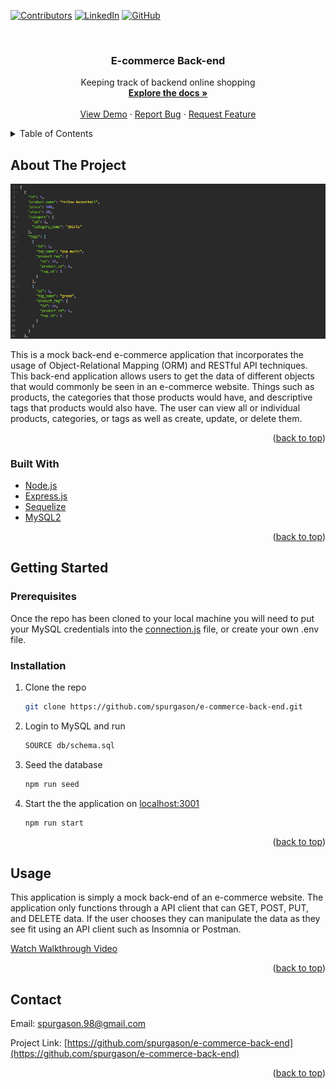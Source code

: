 <div id="top"></div>

[![Contributors][contributors-shield]][contributors-url]
[![LinkedIn][linkedin-shield]][linkedin-url]
[![GitHub][github-shield]][github-url]



<!-- PROJECT LOGO -->
<br />
<div align="center">

<h3 align="center">E-commerce Back-end</h3>

  <p align="center">
    Keeping track of backend online shopping
    <br />
    <a href="https://github.com/spurgason/e-commerce-back-end"><strong>Explore the docs »</strong></a>
    <br />
    <br />
    <a href="https://github.com/spurgason/e-commerce-back-end">View Demo</a>
    ·
    <a href="https://github.com/spurgason/e-commerce-back-end/issues">Report Bug</a>
    ·
    <a href="https://github.com/spurgason/e-commerce-back-end/issues">Request Feature</a>
  </p>
</div>



<!-- TABLE OF CONTENTS -->
<details>
  <summary>Table of Contents</summary>
  <ol>
    <li>
      <a href="#about-the-project">About The Project</a>
      <ul>
        <li><a href="#built-with">Built With</a></li>
      </ul>
    </li>
    <li>
      <a href="#getting-started">Getting Started</a>
      <ul>
        <li><a href="#installation">Installation</a></li>
      </ul>
    </li>
    <li><a href="#usage">Usage</a></li>
    <li><a href="#contact">Contact</a></li>
    <li><a href="#acknowledgments">Acknowledgments</a></li>
  </ol>
</details>



<!-- ABOUT THE PROJECT -->
## About The Project

[![E-commerce Back-end][product-screenshot]](https://afternoon-crag-71195.herokuapp.com/)

This is a mock back-end e-commerce application that incorporates the usage of Object-Relational Mapping (ORM) and RESTful API techniques. This back-end application allows users to get the data of different objects that would commonly be seen in an e-commerce website. Things such as products, the categories that those products would have, and descriptive tags that products would also have. The user can view all or individual products, categories, or tags as well as create, update, or delete them.

<p align="right">(<a href="#top">back to top</a>)</p>



### Built With

* [Node.js](https://nodejs.org/)
* [Express.js](https://expressjs.com/)
* [Sequelize](https://sequelize.org/)
* [MySQL2](https://www.npmjs.com/package/mysql2)




<p align="right">(<a href="#top">back to top</a>)</p>



<!-- GETTING STARTED -->
## Getting Started

### Prerequisites

Once the repo has been cloned to your local machine you will need to put your MySQL credentials into the [connection.js](config/connection.js) file, or create your own .env file.

### Installation


1. Clone the repo
   ```sh
   git clone https://github.com/spurgason/e-commerce-back-end.git
   ``` 
2. Login to MySQL and run 
   ```sh
   SOURCE db/schema.sql
   ```
3. Seed the database
   ```sh
   npm run seed
   ```
3. Start the the application on [localhost:3001](http://localhost:3001/)
   ```sh
   npm run start
   ```

<p align="right">(<a href="#top">back to top</a>)</p>



<!-- USAGE EXAMPLES -->
## Usage

This application is simply a mock back-end of an e-commerce website. The application only functions through a API client that can GET, POST, PUT, and DELETE data. If the user chooses they can manipulate the data as they see fit using an API client such as Insomnia or Postman.

[Watch Walkthrough Video](https://watch.screencastify.com/v/ssOFG0XI8lm7cVgbo1ie) 

<p align="right">(<a href="#top">back to top</a>)</p>


<!-- CONTACT -->
## Contact

Email: [spurgason.98@gmail.com](spurgason.98@gmail.com)

Project Link: [https://github.com/spurgason/e-commerce-back-end](https://github.com/spurgason/e-commerce-back-end)

<p align="right">(<a href="#top">back to top</a>)</p>

 
<!-- MARKDOWN LINKS & IMAGES -->
<!-- https://www.markdownguide.org/basic-syntax/#reference-style-links -->
[contributors-shield]: https://img.shields.io/github/contributors/spurgason/e-commerce-back-end.svg?style=for-the-badge
[contributors-url]: https://github.com/spurgason/e-commerce-back-end/graphs/contributors

[linkedin-shield]: https://img.shields.io/badge/-LinkedIn-black.svg?style=for-the-badge&logo=linkedin&colorB=555
[linkedin-url]: https://linkedin.com/in/shane-purgason-0b3a96199

[github-shield]: https://img.shields.io/badge/-GitHub-black.svg?style=for-the-badge&logo=github&colorB=555
[github-url]: https://github.com/spurgason

[product-screenshot]: assets/e-commerce-back-end-example.PNG
